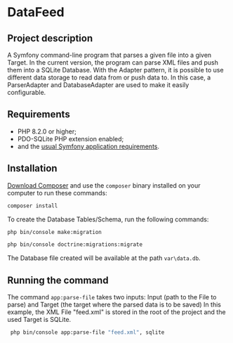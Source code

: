 # DataFeed

Project description
------------
 A Symfony command-line program that parses a given file into a given Target. 
 In the current version, the program can parse XML files and push them into a SQLite Database.
 With the Adapter pattern, it is possible to use different data storage to
read data from or push data to. In this case, a ParserAdapter and DatabaseAdapter are used to make it easily configurable.

Requirements
------------

  * PHP 8.2.0 or higher;
  * PDO-SQLite PHP extension enabled;
  * and the [usual Symfony application requirements][1].

Installation
------------

[Download Composer][2] and use the `composer` binary installed
on your computer to run these commands:

```bash
composer install
```
To create the Database Tables/Schema, run the following commands:

```bash
php bin/console make:migration
```

```bash
php bin/console doctrine:migrations:migrate
```

The Database file created will be available at the path `var\data.db`.

Running the command
------------
The command `app:parse-file` takes two inputs: Input (path to the File to parse) and Target (the target where the parsed data is to be saved)
In this example, the XML File "feed.xml" is stored in the root of the project and the used Target is SQLite. 

```bash
 php bin/console app:parse-file "feed.xml", sqlite
```


[1]: https://symfony.com/doc/current/setup.html#technical-requirements
[2]: https://getcomposer.org/
